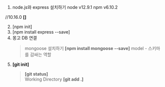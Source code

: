 1. node.js와 express 설치하기
   node v12.9.1 npm v6.10.2

//10.16.0
**[]**

2.  [npm init]
3.  [npm install express --save]
4.  몽고 DB 연결
    > mongoose 설치하기 **[npm install mongoose --save]**
    > model - 스키마를 감싸는 역할
5.  **[git init]**
    > **[git status]**  
    > Working Directory
    > **[git add .]**

